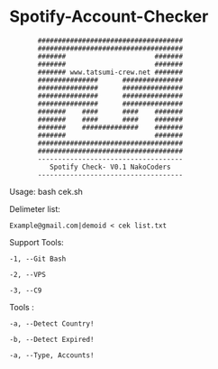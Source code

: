 # Spotify-Account-Checker


           ####################################    
           ####################################    
           #######                      #######    
           #######                      #######    
           ####### www.tatsumi-crew.net #######        
           ###############      ###############        
           ###############      ###############        
           ###############      ###############        
           ###############      ###############        
           #######    ####      ####    #######        
           #######    ####      ####    #######        
           #######    ##############    #######        
           #######                      #######        
           ####################################        
           ####################################        
           ------------------------------------        
              Spotify Check- V0.1 NakoCoders             
           ------------------------------------  
           
Usage: bash cek.sh


Delimeter list:

    Example@gmail.com|demoid < cek list.txt

  Support Tools:
  
    -1, --Git Bash
    
    -2, --VPS
    
    -3, --C9
    
  Tools :
  
    -a, --Detect Country!
    
    -b, --Detect Expired!
    
    -a, --Type, Accounts!

